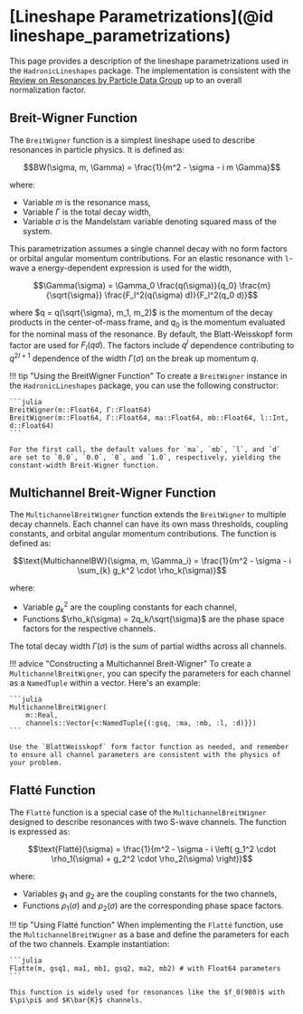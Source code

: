 # [Lineshape Parametrizations](@id lineshape_parametrizations)

This page provides a description of the lineshape parametrizations used in the `HadronicLineshapes` package.
The implementation is consistent with the [Review on Resonances by Particle Data Group](https://pdg.lbl.gov/2024/web/viewer.html?file=../reviews/rpp2024-rev-resonances.pdf) up to an overall normalization factor.

## Breit-Wigner Function

The `BreitWigner` function is a simplest lineshape used to describe resonances in particle physics. It is defined as:

```math
BW(\sigma, m, \Gamma) = \frac{1}{m^2 - \sigma - i m \Gamma}
```

where:

- Variable $m$ is the resonance mass,
- Variable $\Gamma$ is the total decay width,
- Variable $\sigma$ is the Mandelstam variable denoting squared mass of the system.

This parametrization assumes a single channel decay with no form factors or orbital angular momentum contributions.
For an elastic resonance with `l`-wave a energy-dependent expression is used for the width,

```math
\Gamma(\sigma) = \Gamma_0 \frac{q(\sigma)}{q_0} \frac{m}{\sqrt{\sigma}} \frac{F_l^2(q(\sigma) d)}{F_l^2(q_0 d)}
```

where $q = q(\sqrt{\sigma}, m_1, m_2)$ is the momentum of the decay products in the center-of-mass frame,
and $q_0$ is the momentum evaluated for the nominal mass of the resonance.
By default, the Blatt-Weisskopf form factor are used for $F_l(q d)$. The factors include $q^l$ dependence contributing to $q^{2l+1}$ dependence of the width $\Gamma(\sigma)$ on the break up momentum $q$.

!!! tip "Using the BreitWigner Function"
    To create a `BreitWigner` instance in the `HadronicLineshapes` package, you can use the following constructor:

    ```julia
    BreitWigner(m::Float64, Γ::Float64)
    BreitWigner(m::Float64, Γ::Float64, ma::Float64, mb::Float64, l::Int, d::Float64)
    ```

    For the first call, the default values for `ma`, `mb`, `l`, and `d` are set to `0.0`, `0.0`, `0`, and `1.0`, respectively, yielding the constant-width Breit-Wigner function.

## Multichannel Breit-Wigner Function

The `MultichannelBreitWigner` function extends the `BreitWigner` to multiple decay channels. Each channel can have its own mass thresholds, coupling constants, and orbital angular momentum contributions. The function is defined as:

```math
\text{MultichannelBW}(\sigma, m, \Gamma_i) = \frac{1}{m^2 - \sigma - i \sum_{k} g_k^2 \cdot \rho_k(\sigma)}
```

where:

- Variable $g_k^2$ are the coupling constants for each channel,
- Functions $\rho_k(\sigma) = 2q_k/\sqrt{\sigma}$ are the phase space factors for the respective channels.

The total decay width $\Gamma(\sigma)$ is the sum of partial widths across all channels.

!!! advice "Constructing a Multichannel Breit-Wigner"
    To create a `MultichannelBreitWigner`, you can specify the parameters for each channel as a `NamedTuple` within a vector. Here's an example:

    ```julia
    MultichannelBreitWigner(
        m::Real,
        channels::Vector{<:NamedTuple{(:gsq, :ma, :mb, :l, :d)}})
    ```

    Use the `BlattWeisskopf` form factor function as needed, and remember to ensure all channel parameters are consistent with the physics of your problem.

## Flatté Function

The `Flatté` function is a special case of the `MultichannelBreitWigner` designed to describe resonances with two S-wave channels.
The function is expressed as:

```math
\text{Flatté}(\sigma) = \frac{1}{m^2 - \sigma - i \left( g_1^2 \cdot \rho_1(\sigma) + g_2^2 \cdot \rho_2(\sigma) \right)}
```

where:

- Variables $g_1$ and $g_2$ are the coupling constants for the two channels,
- Functions $\rho_1(\sigma)$ and $\rho_2(\sigma)$ are the corresponding phase space factors.

!!! tip "Using Flatté function"
    When implementing the `Flatté` function, use the `MultichannelBreitWigner` as a base and define the parameters for each of the two channels. Example instantiation:

    ```julia
    Flatte(m, gsq1, ma1, mb1, gsq2, ma2, mb2) # with Float64 parameters
    ```

    This function is widely used for resonances like the $f_0(980)$ with $\pi\pi$ and $K\bar{K}$ channels.
